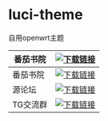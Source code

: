 # luci-theme
自用openwrt主题


| 番茄书院 | [![下载链接](https://img.shields.io/badge/下载-链接-blueviolet.svg?logo=hack-the-box)](http://doubi.tk) |
|-----------|--------------------------------------------------------------------------------------------------|
| 番茄书院 | [![下载链接](https://img.shields.io/badge/下载-链接-blueviolet.svg?logo=hack-the-box)](http://doubi.tk) |
| 源论坛   | [![下载链接](https://img.shields.io/badge/下载-链接-blueviolet.svg?logo=hack-the-box)](https://link3.cc/yuanlunt) |                                 |
| TG交流群 | [![下载链接](https://img.shields.io/badge/下载-链接-blueviolet.svg?logo=hack-the-box)](https://t.me/dahuilang888) |     
